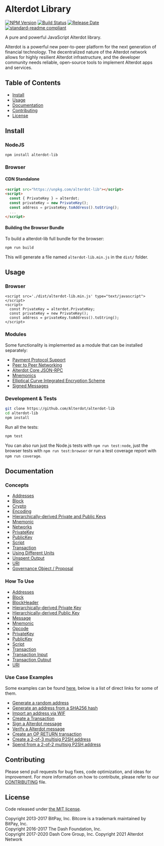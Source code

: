 # Alterdot Library

[![NPM Version](https://img.shields.io/npm/v/alterdot-lib)](https://www.npmjs.com/package/alterdot-lib)
[![Build Status](https://github.com/Alterdot/alterdot-lib/actions/workflows/test_and_release.yml/badge.svg)](https://github.com/Alterdot/alterdot-lib/actions/workflows/test_and_release.yml)
[![Release Date](https://img.shields.io/github/release-date/Alterdot/alterdot-lib)](https://github.com/Alterdot/alterdot-lib/releases/latest)
[![standard-readme compliant](https://img.shields.io/badge/readme%20style-standard-brightgreen)](https://github.com/RichardLitt/standard-readme)

A pure and powerful JavaScript Alterdot library.

Alterdot is a powerful new peer-to-peer platform for the next generation of financial technology. The decentralized nature of the Alterdot network allows for highly resilient Alterdot infrastructure, and the developer community needs reliable, open-source tools to implement Alterdot apps and services.

## Table of Contents

- [Install](#install)
- [Usage](#usage)
- [Documentation](#documentation)
- [Contributing](#contributing)
- [License](#license)

## Install

### NodeJS

```
npm install alterdot-lib
```

### Browser

#### CDN Standalone

```html
<script src="https://unpkg.com/alterdot-lib"></script>
<script>
  const { PrivateKey } = alterdot;
  const privateKey = new PrivateKey();
  const address = privateKey.toAddress().toString();
  ...
</script>
```

#### Building the Browser Bundle

To build a alterdot-lib full bundle for the browser:

```sh
npm run build
```

This will generate a file named `alterdot-lib.min.js` in the `dist/` folder.

## Usage

### Browser

```
<script src='./dist/alterdot-lib.min.js' type="text/javascript"></script>
<script>
  const PrivateKey = alterdot.PrivateKey;
  const privateKey = new PrivateKey();
  const address = privateKey.toAddress().toString();
</script>
```

### Modules

Some functionality is implemented as a module that can be installed separately:

- [Payment Protocol Support](https://github.com/Alterdot/alterdot-payment-protocol)
- [Peer to Peer Networking](https://github.com/Alterdot/alterdot-p2p)
- [Alterdot Core JSON-RPC](https://github.com/Alterdot/dashd-rpc)
- [Mnemonics](https://github.com/Alterdot/alterdot-mnemonic)
- [Elliptical Curve Integrated Encryption Scheme](https://github.com/Alterdot/bitcore-ecies-dash)
- [Signed Messages](https://github.com/Alterdot/bitcore-message-dash)

### Development & Tests

```sh
git clone https://github.com/Alterdot/alterdot-lib
cd alterdot-lib
npm install
```

Run all the tests:

```sh
npm test
```

You can also run just the Node.js tests with `npm run test:node`, just the browser tests with `npm run test:browser` or run a test coverage report with `npm run coverage`.

## Documentation

### Concepts

- [Addresses](docs/core-concepts/address.md)
- [Block](docs/core-concepts/block.md)
- [Crypto](docs/core-concepts/crypto.md)
- [Encoding](docs/core-concepts/encoding.md)
- [Hierarchically-derived Private and Public Keys](docs/core-concepts/hierarchical.md)
- [Mnemonic](docs/core-concepts/mnemonic.md)
- [Networks](docs/core-concepts/networks.md)
- [PrivateKey](docs/core-concepts/privatekey.md)
- [PublicKey](docs/core-concepts/publickey.md)
- [Script](docs/core-concepts/script.md)
- [Transaction](docs/core-concepts/transaction.md)
- [Using Different Units](docs/core-concepts/unit.md)
- [Unspent Output](docs/core-concepts/unspentoutput.md)
- [URI](docs/core-concepts/uri.md)
- [Governance Object / Proposal](docs/core-concepts/govobject/govobject.md)

### How To Use

- [Addresses](docs/usage/address.md)
- [Block](docs/usage/block.md)
- [BlockHeader](docs/usage/blockheader.md)
- [Hierarchically-derived Private Key](docs/usage/hdprivatekey.md)
- [Hierarchically-derived Public Key](docs/usage/hdpublickey.md)
- [Message](docs/usage/message.md)
- [Mnemonic](docs/usage/mnemonic.md)
- [Opcode](docs/usage/opcode.md)
- [PrivateKey](docs/usage/privatekey.md)
- [PublicKey](docs/usage/publickey.md)
- [Script](docs/usage/script.md)
- [Transaction](docs/usage/transaction.md)
- [Transaction Input](docs/usage/transaction_input.md)
- [Transaction Output](docs/usage/transaction_output.md)
- [URI](docs/usage/uri.md)

### Use Case Examples

Some examples can be found [here](docs/examples.md), below is a list of direct links for some of them.

- [Generate a random address](docs/examples.md#generate-a-random-address)
- [Generate an address from a SHA256 hash](docs/examples.md#generate-an-address-from-a-sha256-hash)
- [Import an address via WIF](docs/examples.md#import-an-address-via-wif)
- [Create a Transaction](docs/examples.md#create-a-transaction)
- [Sign a Alterdot message](docs/examples.md#sign-a-bitcoin-message)
- [Verify a Alterdot message](docs/examples.md#verify-a-bitcoin-message)
- [Create an OP RETURN transaction](docs/examples.md#create-an-op-return-transaction)
- [Create a 2-of-3 multisig P2SH address](docs/examples.md#create-a-2-of-3-multisig-p2sh-address)
- [Spend from a 2-of-2 multisig P2SH address](docs/examples.md#spend-from-a-2-of-2-multisig-p2sh-address)

## Contributing

Please send pull requests for bug fixes, code optimization, and ideas for improvement. For more information on how to contribute, please refer to our [CONTRIBUTING](https://github.com/Alterdot/alterdot-lib/blob/master/CONTRIBUTING.md) file.

## License

Code released under [the MIT license](LICENSE).

Copyright 2013-2017 BitPay, Inc. Bitcore is a trademark maintained by BitPay, Inc.  
Copyright 2016-2017 The Dash Foundation, Inc.  
Copyright 2017-2020 Dash Core Group, Inc.
Copyright 2021 Alterdot Network
